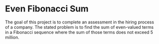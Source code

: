 # Even Fibonacci Sum

The goal of this project is to complete an assessment in the hiring process of a company. The stated problem is to find the sum of even-valued terms in a Fibonacci sequence where the sum of those terms does not exceed 5 million.
